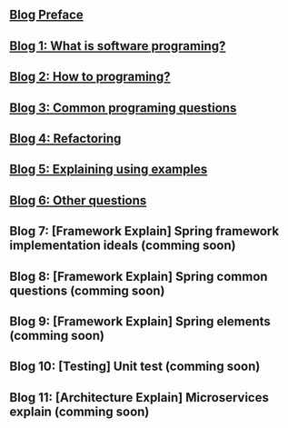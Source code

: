 ## [Blog Preface](./blogs/preface.md)

## [Blog 1: What is software programing?](./blogs/what-is-software-programing.md)

## [Blog 2: How to programing?](./blogs/how-to-programing.md)

## [Blog 3: Common programing questions](./blogs/common-programing-question.md)

## [Blog 4: Refactoring](./blogs/refactoring-1-fee-calculator.md)

## [Blog 5: Explaining using examples](./blogs/explaining-using-examples.md)

## [Blog 6: Other questions](./blogs/other-questions.md)

## Blog 7: [Framework Explain] Spring framework implementation ideals (comming soon)

## Blog 8: [Framework Explain] Spring common questions (comming soon)

## Blog 9: [Framework Explain] Spring elements (comming soon)

## Blog 10: [Testing] Unit test (comming soon)

## Blog 11: [Architecture Explain] Microservices explain (comming soon)

